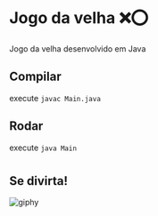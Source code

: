 # Jogo da velha ❌⭕
Jogo da velha desenvolvido em Java


## Compilar
execute `javac Main.java`

## Rodar
execute `java Main`


#

<h2> Se divirta! </h2>

![giphy](https://user-images.githubusercontent.com/92994715/212668836-fffc4d34-3f48-4bc9-961e-f2ec83a3b6ce.gif)
